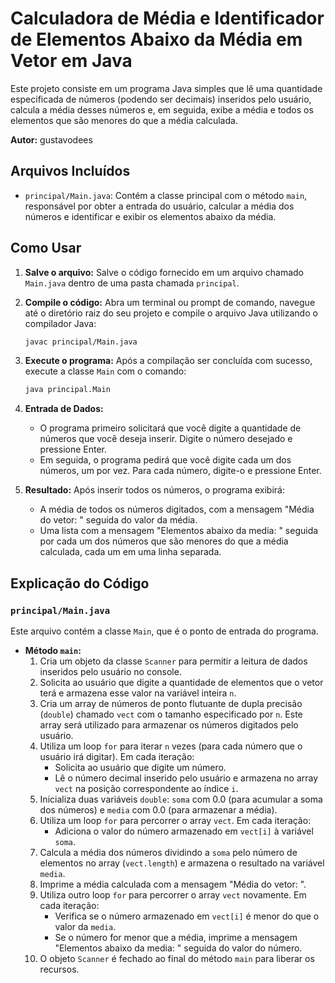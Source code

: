 # Calculadora de Média e Identificador de Elementos Abaixo da Média em Vetor em Java

Este projeto consiste em um programa Java simples que lê uma quantidade especificada de números (podendo ser decimais) inseridos pelo usuário, calcula a média desses números e, em seguida, exibe a média e todos os elementos que são menores do que a média calculada.

**Autor:** gustavodees

## Arquivos Incluídos

* `principal/Main.java`: Contém a classe principal com o método `main`, responsável por obter a entrada do usuário, calcular a média dos números e identificar e exibir os elementos abaixo da média.

## Como Usar

1.  **Salve o arquivo:** Salve o código fornecido em um arquivo chamado `Main.java` dentro de uma pasta chamada `principal`.
2.  **Compile o código:** Abra um terminal ou prompt de comando, navegue até o diretório raiz do seu projeto e compile o arquivo Java utilizando o compilador Java:

    ```bash
    javac principal/Main.java
    ```

3.  **Execute o programa:** Após a compilação ser concluída com sucesso, execute a classe `Main` com o comando:

    ```bash
    java principal.Main
    ```

4.  **Entrada de Dados:**
    * O programa primeiro solicitará que você digite a quantidade de números que você deseja inserir. Digite o número desejado e pressione Enter.
    * Em seguida, o programa pedirá que você digite cada um dos números, um por vez. Para cada número, digite-o e pressione Enter.

5.  **Resultado:** Após inserir todos os números, o programa exibirá:
    * A média de todos os números digitados, com a mensagem "Média do vetor: " seguida do valor da média.
    * Uma lista com a mensagem "Elementos abaixo da media: " seguida por cada um dos números que são menores do que a média calculada, cada um em uma linha separada.

## Explicação do Código

### `principal/Main.java`

Este arquivo contém a classe `Main`, que é o ponto de entrada do programa.

* **Método `main`:**
    1.  Cria um objeto da classe `Scanner` para permitir a leitura de dados inseridos pelo usuário no console.
    2.  Solicita ao usuário que digite a quantidade de elementos que o vetor terá e armazena esse valor na variável inteira `n`.
    3.  Cria um array de números de ponto flutuante de dupla precisão (`double`) chamado `vect` com o tamanho especificado por `n`. Este array será utilizado para armazenar os números digitados pelo usuário.
    4.  Utiliza um loop `for` para iterar `n` vezes (para cada número que o usuário irá digitar). Em cada iteração:
        * Solicita ao usuário que digite um número.
        * Lê o número decimal inserido pelo usuário e armazena no array `vect` na posição correspondente ao índice `i`.
    5.  Inicializa duas variáveis `double`: `soma` com 0.0 (para acumular a soma dos números) e `media` com 0.0 (para armazenar a média).
    6.  Utiliza um loop `for` para percorrer o array `vect`. Em cada iteração:
        * Adiciona o valor do número armazenado em `vect[i]` à variável `soma`.
    7.  Calcula a média dos números dividindo a `soma` pelo número de elementos no array (`vect.length`) e armazena o resultado na variável `media`.
    8.  Imprime a média calculada com a mensagem "Média do vetor: ".
    9.  Utiliza outro loop `for` para percorrer o array `vect` novamente. Em cada iteração:
        * Verifica se o número armazenado em `vect[i]` é menor do que o valor da `media`.
        * Se o número for menor que a média, imprime a mensagem "Elementos abaixo da media: " seguida do valor do número.
    10. O objeto `Scanner` é fechado ao final do método `main` para liberar os recursos.
